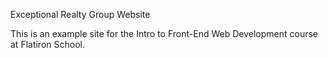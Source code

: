 Exceptional Realty Group Website

This is an example site for the Intro to Front-End Web Development course at Flatiron School.
